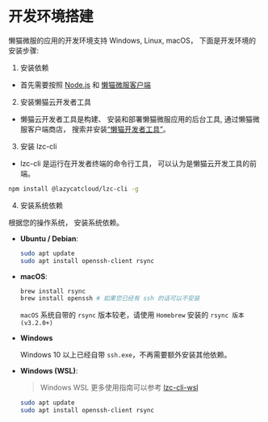 # 开发环境搭建

懒猫微服的应用的开发环境支持 Windows, Linux, macOS， 下面是开发环境的安装步骤:

1. 安装依赖

- 首先需要按照 [Node.js](https://nodejs.org/zh-cn) 和 [懒猫微服客户端](https://lazycat.cloud/download)

2. 安装懒猫云开发者工具

- 懒猫云开发者工具是构建、 安装和部署懒猫微服应用的后台工具, 通过懒猫微服客户端商店， 搜索并安装[“懒猫开发者工具”](https://appstore.lazycat.cloud/#/shop/detail/cloud.lazycat.developer.tools)。

3. 安装 lzc-cli

- lzc-cli 是运行在开发者终端的命令行工具， 可以认为是懒猫云开发工具的前端。

```bash
npm install @lazycatcloud/lzc-cli -g
```

4. 安装系统依赖

根据您的操作系统， 安装系统依赖。

- **Ubuntu / Debian**:

  ```bash
  sudo apt update
  sudo apt install openssh-client rsync
  ```

- **macOS**:

  ```bash
  brew install rsync
  brew install openssh # 如果您已经有 ssh 的话可以不安装
  ```

  `macOS` 系统自带的 `rsync` 版本较老，请使用 `Homebrew` 安装的 `rsync 版本 (v3.2.0+)`

- **Windows**

  Windows 10 以上已经自带 `ssh.exe`，不再需要额外安装其他依赖。

- **Windows (WSL)**:

  > Windows WSL 更多使用指南可以参考 [lzc-cli-wsl](./lzc-cli-wsl)

  ```bash
  sudo apt update
  sudo apt install openssh-client rsync
  ```
